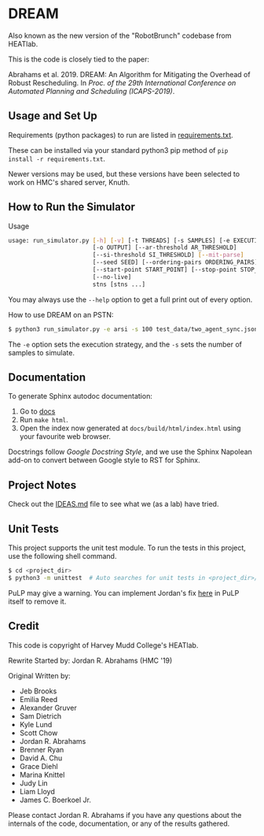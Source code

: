 # DREAM

Also known as the new version of the "RobotBrunch" codebase from HEATlab.

This is the code is closely tied to the paper:

Abrahams et al. 2019. DREAM: An Algorithm for Mitigating the Overhead of Robust Rescheduling.
In _Proc. of the 29th International Conference on Automated Planning and
Scheduling (ICAPS-2019)_.

## Usage and Set Up

Requirements (python packages) to run are listed in
[requirements.txt](requirements.txt).

These can be installed via your standard python3 pip method of `pip install -r requirements.txt`.

Newer versions may be used, but these versions have been selected to work on HMC's shared server, Knuth.


## How to Run the Simulator

Usage

```bash
usage: run_simulator.py [-h] [-v] [-t THREADS] [-s SAMPLES] [-e EXECUTION]
                        [-o OUTPUT] [--ar-threshold AR_THRESHOLD]
                        [--si-threshold SI_THRESHOLD] [--mit-parse]
                        [--seed SEED] [--ordering-pairs ORDERING_PAIRS]
                        [--start-point START_POINT] [--stop-point STOP_POINT]
                        [--no-live]
                        stns [stns ...]
```

You may always use the `--help` option to get a full print out of every option.

How to use DREAM on an PSTN:

```bash
$ python3 run_simulator.py -e arsi -s 100 test_data/two_agent_sync.json
```

The `-e` option sets the execution strategy, and the `-s` sets the number of samples to simulate.

## Documentation
To generate Sphinx autodoc documentation:
1. Go to [docs](docs/)
2. Run `make html`.
3. Open the index now generated at `docs/build/html/index.html` using your
   favourite web browser.

Docstrings follow *Google Docstring Style*, and we use the Sphinx Napolean add-on
to convert between Google style to RST for Sphinx.

## Project Notes
Check out the [IDEAS.md](IDEAS.md) file to see what we (as a lab) have tried.

## Unit Tests
This project supports the unit test module. To run the tests in this project,
use the following shell command.

```bash
$ cd <project_dir>
$ python3 -m unittest  # Auto searches for unit tests in <project_dir>/tests
```

PuLP may give a warning. You can implement Jordan's fix [here][1] in PuLP
itself to remove it.

## Credit
This code is copyright of Harvey Mudd College's HEATlab.

Rewrite Started by: Jordan R. Abrahams (HMC '19)

Original Written by:
* Jeb Brooks
* Emilia Reed
* Alexander Gruver
* Sam Dietrich
* Kyle Lund
* Scott Chow
* Jordan R. Abrahams
* Brenner Ryan
* David A. Chu
* Grace Diehl
* Marina Knittel
* Judy Lin
* Liam Lloyd
* James C. Boerkoel Jr.

Please contact Jordan R. Abrahams if you have any questions about the internals
of the code, documentation, or any of the results gathered.

[1]: https://github.com/CrystalLord/pulp/commit/693ad5d91380aacfe48297ad772c2ae4b248970a
